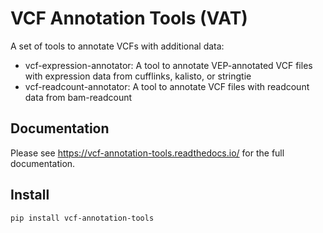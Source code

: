 # VCF Annotation Tools (VAT)

A set of tools to annotate VCFs with additional data:

- vcf-expression-annotator: A tool to annotate VEP-annotated VCF files with expression data from cufflinks, kalisto, or stringtie
- vcf-readcount-annotator: A tool to annotate VCF files with readcount data from bam-readcount

## Documentation

Please see https://vcf-annotation-tools.readthedocs.io/ for the full documentation.

## Install

`pip install vcf-annotation-tools`
